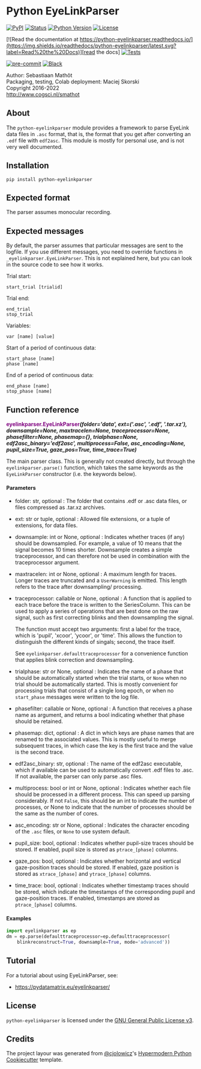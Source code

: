 # Python EyeLinkParser

[![PyPI](https://img.shields.io/pypi/v/python-eyelinkparser.svg)][pypi_]
[![Status](https://img.shields.io/pypi/status/python-eyelinkparser.svg)][status]
[![Python Version](https://img.shields.io/pypi/pyversions/python-eyelinkparser)][python version]
[![License](https://img.shields.io/pypi/l/python-eyelinkparser)][license]

[![Read the documentation at https://python-eyelinkparser.readthedocs.io/](https://img.shields.io/readthedocs/python-eyelinkparser/latest.svg?label=Read%20the%20Docs)][read the docs]
[![Tests](https://github.com/maciejskorski/python-eyelinkparser/actions/workflows/python_package.yml/badge.svg)][tests]

[![pre-commit](https://img.shields.io/badge/pre--commit-enabled-brightgreen?logo=pre-commit&logoColor=white)][pre-commit]
[![Black](https://img.shields.io/badge/code%20style-black-000000.svg)][black]



[pypi_]: https://pypi.org/project/python-eyelinkparser/
[status]: https://pypi.org/project/python-eyelinkparser/
[python version]: https://pypi.org/project/python-eyelinkparser
[license]: https://pypi.org/project/python-eyelinkparser
[read the docs]: https://python-eyelinkparser.readthedocs.io/
[tests]: https://github.com/maciejskorski/python-eyelinkparser/actions/workflows/python_package.yml/
[pre-commit]: https://github.com/pre-commit/pre-commit
[black]: https://github.com/psf/black


Author: Sebastiaan Mathôt  <br />
Packaging, testing, Colab deployment: Maciej Skorski <br /> 
Copyright 2016-2022  <br />
http://www.cogsci.nl/smathot

## About

The `python-eyelinkparser` module provides a framework to parse EyeLink data files in `.asc` format, that is, the format that you get after converting an `.edf` file with `edf2asc`. This module is mostly for personal use, and is not very well documented.

## Installation

```
pip install python-eyelinkparser
```

## Expected format

The parser assumes monocular recording.


## Expected messages

By default, the parser assumes that particular messages are sent to the logfile. If you use different messages, you need to override functions in `_eyelinkparser.EyeLinkParser`. This is not explained here, but you can look in the source code to see how it works.

Trial start:

	start_trial [trialid]
	
Trial end:

	end_trial
	stop_trial
	
Variables:

	var [name] [value]
	
Start of a period of continuous data:
	
	start_phase [name]
	phase [name]
	
End of a period of continuous data:

	end_phase [name]
	stop_phase [name]
	
	

## Function reference

**<span style="color:purple">eyelinkparser.EyeLinkParser</span>_(folder='data', ext=('.asc', '.edf', '.tar.xz'), downsample=None, maxtracelen=None, traceprocessor=None, phasefilter=None, phasemap={}, trialphase=None, edf2asc_binary='edf2asc', multiprocess=False, asc_encoding=None, pupil_size=True, gaze_pos=True, time_trace=True)_**


The main parser class. This is generally not created directly, but
through the `eyelinkparser.parse()` function, which takes the same keywords
as the `EyeLinkParser` constructor (i.e. the keywords below).


#### Parameters
* folder: str, optional :  The folder that contains .edf or .asc data files, or files compressed
	as .tar.xz archives.
* ext: str or tuple, optional :  Allowed file extensions, or a tuple of extensions, for data files.
* downsample: int or None, optional :  Indicates whether traces (if any) should be downsampled. For example, a
	value of 10 means that the signal becomes 10 times shorter. Downsample
	creates a simple traceprocessor, and can therefore not be used in
	combination with the traceprocessor argument.
* maxtracelen: int or None, optional :  A maximum length for traces. Longer traces are truncated and a
	`UserWarning` is emitted. This length refers to the trace after
	downsampling/ processing.
* traceprocessor: callable or None, optional :  A function that is applied to each trace before the trace is written to
	the SeriesColumn. This can be used to apply a series of operations that
	are best done on the raw signal, such as first correcting blinks and
	then downsampling the signal.
	
	The function must accept two arguments: first a label for the trace,
	which is 'pupil', 'xcoor', 'ycoor', or 'time'. This allows the function
	to distinguish the different kinds of singals; second, the trace
	itself.
	
	See `eyelinkparser.defaulttraceprocessor` for a convenience function
	that applies blink correction and downsampling.
* trialphase: str or None, optional :  Indicates the name of a phase that should be automatically started when
	the trial starts, or `None` when no trial should be automatically
	started. This is mostly convenient for processing trials that consist
	of a single long epoch, or when no `start_phase` messages were written
	to the log file.
* phasefilter: callable or None, optional :  A function that receives a phase name as argument, and returns a bool
	indicating whether that phase should be retained.
* phasemap: dict, optional :  A dict in which keys are phase names that are renamed to the associated
	values. This is mostly useful to merge subsequent traces, in which
	case the key is the first trace and the value is the second trace.
* edf2asc_binary: str, optional :  The name of the edf2asc executable, which if available can be used to
	automatically convert .edf files to .asc. If not available, the parser
	can only parse .asc files.
* multiprocess: bool or int or None, optional :  Indicates whether each file should be processed in a different process.
	This can speed up parsing considerably. If not `False`, this should be
	an int to indicate the number of processes, or None to indicate that
	the number of processes should be the same as the number of cores.
* asc_encoding: str or None, optional :  Indicates the character encoding of the `.asc` files, or `None` to use
	system default.
* pupil_size: bool, optional :  Indicates whether pupil-size traces should be stored. If enabled, pupil
	size is stored as `ptrace_[phase]` columns.
* gaze_pos: bool, optional :  Indicates whether horizontal and vertical gaze-position traces should
	be stored. If enabled, gaze position is stored as `xtrace_[phase]` and
	`ytrace_[phase]` columns.
* time_trace: bool, optional :  Indicates whether timestamp traces should be stored, which indicate the
	timestamps of the corresponding pupil and gaze-position traces. If
	enabled, timestamps are stored as `ptrace_[phase]` columns.

#### Examples
```python
import eyelinkparser as ep
dm = ep.parse(defaulttraceprocessor=ep.defaulttraceprocessor(
    blinkreconstruct=True, downsample=True, mode='advanced'))
```


## Tutorial

For a tutorial about using EyeLinkParser, see:

- <https://pydatamatrix.eu/eyelinkparser/>

## License

`python-eyelinkparser` is licensed under the [GNU General Public License
v3](http://www.gnu.org/licenses/gpl-3.0.en.html).

## Credits

The project layour was generated from [@cjolowicz]'s [Hypermodern Python Cookiecutter] template.

[@cjolowicz]: https://github.com/cjolowicz
[pypi]: https://pypi.org/
[hypermodern python cookiecutter]: https://github.com/cjolowicz/cookiecutter-hypermodern-python
